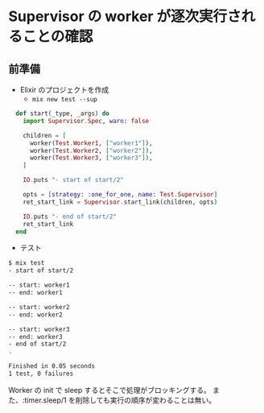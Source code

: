 # Supervisor の worker が逐次実行されることの確認

## 前準備

- Elixir のプロジェクトを作成
  - `mix new test --sup`

```elixir
  def start(_type, _args) do
    import Supervisor.Spec, warn: false

    children = [
      worker(Test.Worker1, ["worker1"]),
      worker(Test.Worker2, ["worker2"]),
      worker(Test.Worker3, ["worker3"]),
    ]

    IO.puts "- start of start/2"

    opts = [strategy: :one_for_one, name: Test.Supervisor]
    ret_start_link = Supervisor.start_link(children, opts)

    IO.puts "- end of start/2"
    ret_start_link
  end
```


- テスト

```bash
$ mix test
- start of start/2

-- start: worker1
-- end: worker1

-- start: worker2
-- end: worker2

-- start: worker3
-- end: worker3
- end of start/2
.

Finished in 0.05 seconds
1 test, 0 failures
```

Worker の init で sleep するとそこで処理がブロッキングする。
また、:timer.sleep/1 を削除しても実行の順序が変わることは無い。
